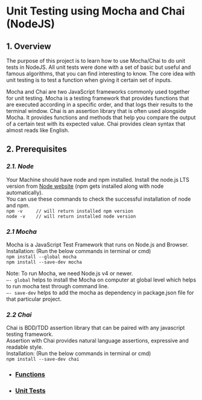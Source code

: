 #  **Unit Testing using Mocha and Chai (NodeJS)**

## 1. Overview
The purpose of this project is to learn how to use Mocha/Chai 
to do unit tests in NodeJS. All unit tests were done 
with a set of basic but useful and famous algorithms, 
that you can find interesting to know. The core idea with unit 
testing is to test a function when giving it certain set of inputs.

Mocha and Chai are two JavaScript frameworks commonly used together for unit testing. Mocha is a testing 
framework that provides functions that are executed according in a specific order, and that logs their 
results to the terminal window. Chai is an assertion library that is often used alongside Mocha. 
It provides functions and methods that help you compare the output of a certain test with its 
expected value. Chai provides clean syntax that almost reads like English.

## 2. Prerequisites
### _2.1. Node_  
Your Machine should have node and npm installed.
Install the node.js LTS version from [Node website](https://nodejs.org/en/)
(npm gets installed along with node automatically).  
You can use these commands to check the successful installation of node and npm.  
`npm -v     // will return installed npm version`  
`node -v    // will return installed node version`

### _2.1 Mocha_
Mocha is a JavaScript Test Framework that 
runs on Node.js and Browser.  
Installation: (Run the below commands in terminal or cmd)  
`npm install --global mocha`  
`npm install --save-dev mocha`  

Note: To run Mocha, we need Node.js v4 or newer.  
`—- global` helps to install the Mocha on computer at global level which helps to run mocha test through command line.  
`—- save-dev` helps to add the mocha as dependency in package.json file for that particular project.

### _2.2 Chai_
Chai is BDD/TDD assertion library that can be paired with any javascript testing framework.  
Assertion with Chai provides natural language assertions, expressive and readable style.  
Installation: (Run the below commands in terminal or cmd)  
`npm install --save-dev chai`

* ### [Functions](index.js)
* ### [Unit Tests](test)
